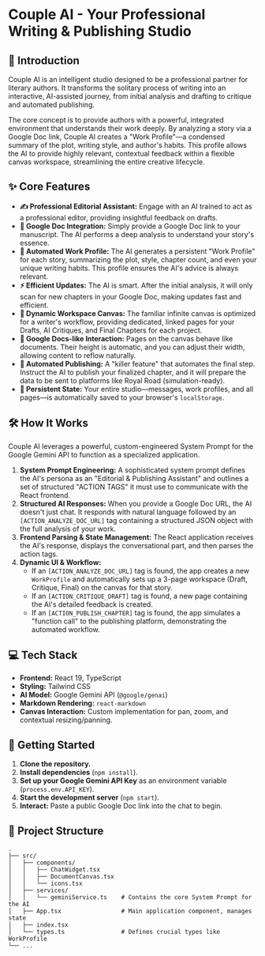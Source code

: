 # Couple AI - Your Professional Writing & Publishing Studio

## 🚀 Introduction

Couple AI is an intelligent studio designed to be a professional partner for literary authors. It transforms the solitary process of writing into an interactive, AI-assisted journey, from initial analysis and drafting to critique and automated publishing.

The core concept is to provide authors with a powerful, integrated environment that understands their work deeply. By analyzing a story via a Google Doc link, Couple AI creates a "Work Profile"—a condensed summary of the plot, writing style, and author's habits. This profile allows the AI to provide highly relevant, contextual feedback within a flexible canvas workspace, streamlining the entire creative lifecycle.

## ✨ Core Features

*   **✍️ Professional Editorial Assistant:** Engage with an AI trained to act as a professional editor, providing insightful feedback on drafts.
*   **🔗 Google Doc Integration:** Simply provide a Google Doc link to your manuscript. The AI performs a deep analysis to understand your story's essence.
*   **📖 Automated Work Profile:** The AI generates a persistent "Work Profile" for each story, summarizing the plot, style, chapter count, and even your unique writing habits. This profile ensures the AI's advice is always relevant.
*   **⚡️ Efficient Updates:** The AI is smart. After the initial analysis, it will only scan for new chapters in your Google Doc, making updates fast and efficient.
*   **🎨 Dynamic Workspace Canvas:** The familiar infinite canvas is optimized for a writer's workflow, providing dedicated, linked pages for your Drafts, AI Critiques, and Final Chapters for each project.
*   **📝 Google Docs-like Interaction:** Pages on the canvas behave like documents. Their height is automatic, and you can adjust their width, allowing content to reflow naturally.
*   **🤖 Automated Publishing:** A "killer feature" that automates the final step. Instruct the AI to publish your finalized chapter, and it will prepare the data to be sent to platforms like Royal Road (simulation-ready).
*   **💾 Persistent State:** Your entire studio—messages, work profiles, and all pages—is automatically saved to your browser's `localStorage`.

## 🛠️ How It Works

Couple AI leverages a powerful, custom-engineered System Prompt for the Google Gemini API to function as a specialized application.

1.  **System Prompt Engineering:** A sophisticated system prompt defines the AI's persona as an "Editorial & Publishing Assistant" and outlines a set of structured "ACTION TAGS" it must use to communicate with the React frontend.
2.  **Structured AI Responses:** When you provide a Google Doc URL, the AI doesn't just chat. It responds with natural language followed by an `[ACTION_ANALYZE_DOC_URL]` tag containing a structured JSON object with the full analysis of your work.
3.  **Frontend Parsing & State Management:** The React application receives the AI's response, displays the conversational part, and then parses the action tags.
4.  **Dynamic UI & Workflow:**
    *   If an `[ACTION_ANALYZE_DOC_URL]` tag is found, the app creates a new `WorkProfile` and automatically sets up a 3-page workspace (Draft, Critique, Final) on the canvas for that story.
    *   If an `[ACTION_CRITIQUE_DRAFT]` tag is found, a new page containing the AI's detailed feedback is created.
    *   If an `[ACTION_PUBLISH_CHAPTER]` tag is found, the app simulates a "function call" to the publishing platform, demonstrating the automated workflow.

## 💻 Tech Stack

*   **Frontend:** React 19, TypeScript
*   **Styling:** Tailwind CSS
*   **AI Model:** Google Gemini API (`@google/genai`)
*   **Markdown Rendering:** `react-markdown`
*   **Canvas Interaction:** Custom implementation for pan, zoom, and contextual resizing/panning.

## 🚀 Getting Started

1.  **Clone the repository.**
2.  **Install dependencies** (`npm install`).
3.  **Set up your Google Gemini API Key** as an environment variable (`process.env.API_KEY`).
4.  **Start the development server** (`npm start`).
5.  **Interact:** Paste a public Google Doc link into the chat to begin.

## 📁 Project Structure

```
.
├── src/
│   ├── components/
│   │   ├── ChatWidget.tsx
│   │   ├── DocumentCanvas.tsx
│   │   └── icons.tsx
│   ├── services/
│   │   └── geminiService.ts    # Contains the core System Prompt for the AI
│   ├── App.tsx                 # Main application component, manages state
│   ├── index.tsx
│   └── types.ts                # Defines crucial types like WorkProfile
└── ...
```